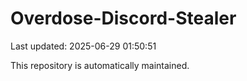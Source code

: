 # Overdose-Discord-Stealer

Last updated: 2025-06-29 01:50:51

This repository is automatically maintained.
